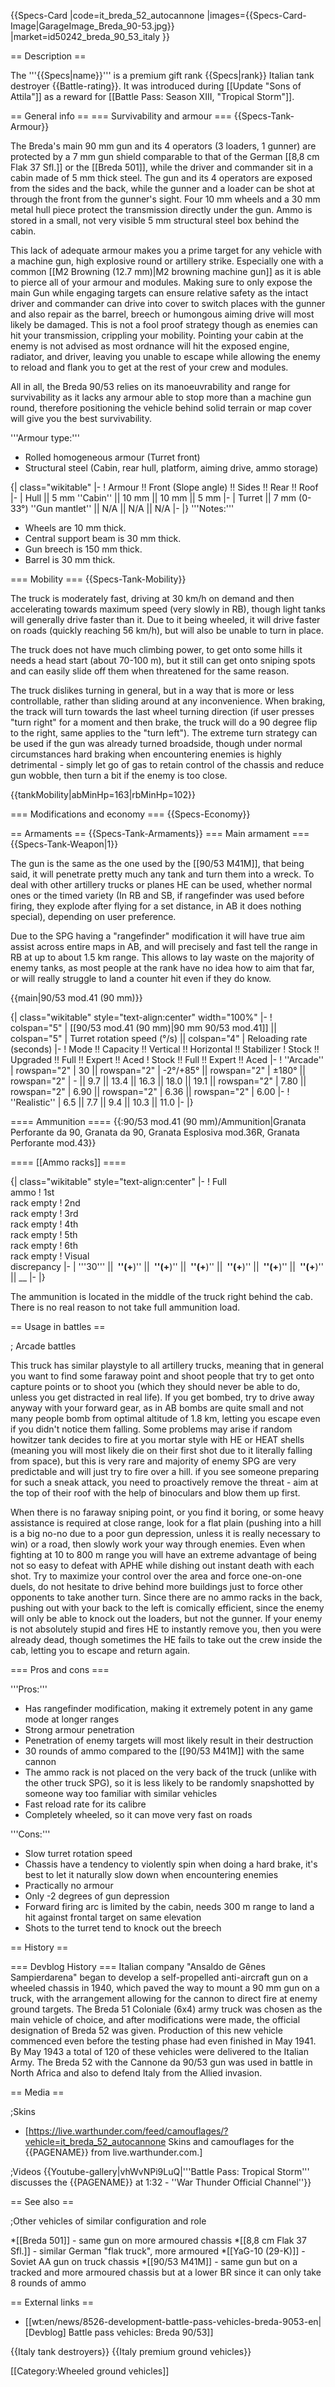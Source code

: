 {{Specs-Card
|code=it_breda_52_autocannone
|images={{Specs-Card-Image|GarageImage_Breda_90-53.jpg}}
|market=id50242_breda_90_53_italy
}}

== Description ==
<!-- ''In the description, the first part should be about the history of the creation and combat usage of the vehicle, as well as its key features. In the second part, tell the reader about the ground vehicle in the game. Insert a screenshot of the vehicle, so that if the novice player does not remember the vehicle by name, he will immediately understand what kind of vehicle the article is talking about.'' -->
The '''{{Specs|name}}''' is a premium gift rank {{Specs|rank}} Italian tank destroyer {{Battle-rating}}.  It was introduced during [[Update "Sons of Attila"]] as a reward for [[Battle Pass: Season XIII, "Tropical Storm"]].

== General info ==
=== Survivability and armour ===
{{Specs-Tank-Armour}}
<!-- ''Describe armour protection. Note the most well protected and key weak areas. Appreciate the layout of modules as well as the number and location of crew members. Is the level of armour protection sufficient, is the placement of modules helpful for survival in combat? If necessary use a visual template to indicate the most secure and weak zones of the armour.'' -->
The Breda's main 90 mm gun and its 4 operators (3 loaders, 1 gunner) are protected by a 7 mm gun shield comparable to that of the German [[8,8 cm Flak 37 Sfl.]] or the [[Breda 501]], while the driver and commander sit in a cabin made of 5 mm thick steel. The gun and its 4 operators are exposed from the sides and the back, while the gunner and a loader can be shot at through the front from the gunner's sight. Four 10 mm wheels and a 30 mm metal hull piece protect the transmission directly under the gun. Ammo is stored in a small, not very visible 5 mm structural steel box behind the cabin.

This lack of adequate armour makes you a prime target for any vehicle with a machine gun, high explosive round or artillery strike. Especially one with a common [[M2 Browning (12.7 mm)|M2 browning machine gun]] as it is able to pierce all of your armour and modules. Making sure to only expose the main Gun while engaging targets can ensure relative safety as the intact driver and commander can drive into cover to switch places with the gunner and also repair as the barrel, breech or humongous aiming drive will most likely be damaged. This is not a fool proof strategy though as enemies can hit your transmission, crippling your mobility. Pointing your cabin at the enemy is not advised as most ordnance will hit the exposed engine, radiator, and driver, leaving you unable to escape while allowing the enemy to reload and flank you to get at the rest of your crew and modules.

All in all, the Breda 90/53 relies on its manoeuvrability and range for survivability as it lacks any armour able to stop more than a machine gun round, therefore positioning the vehicle behind solid terrain or map cover will give you the best survivability.

'''Armour type:'''
* Rolled homogeneous armour (Turret front)
* Structural steel (Cabin, rear hull, platform, aiming drive, ammo storage)

{| class="wikitable"
|-
! Armour !! Front (Slope angle) !! Sides !! Rear !! Roof
|-
| Hull || 5 mm ''Cabin'' || 10 mm || 10 mm || 5 mm
|-
| Turret || 7 mm (0-33°) ''Gun mantlet'' || N/A || N/A || N/A
|-
|}
'''Notes:'''

* Wheels are 10 mm thick.
* Central support beam is 30 mm thick.
* Gun breech is 150 mm thick.
* Barrel is 30 mm thick.

=== Mobility ===
{{Specs-Tank-Mobility}}
<!-- ''Write about the mobility of the ground vehicle. Estimate the specific power and manoeuvrability, as well as the maximum speed forwards and backwards.'' -->
The truck is moderately fast, driving at 30 km/h on demand and then accelerating towards maximum speed (very slowly in RB), though light tanks will generally drive faster than it. Due to it being wheeled, it will drive faster on roads (quickly reaching 56 km/h), but will also be unable to turn in place.

The truck does not have much climbing power, to get onto some hills it needs a head start (about 70-100 m), but it still can get onto sniping spots and can easily slide off them when threatened for the same reason.

The truck dislikes turning in general, but in a way that is more or less controllable, rather than sliding around at any inconvenience. When braking, the track will turn towards the last wheel turning direction (if user presses "turn right" for a moment and then brake, the truck will do a 90 degree flip to the right, same applies to the "turn left"). The extreme turn strategy can be used if the gun was already turned broadside, though under normal circumstances hard braking when encountering enemies is highly detrimental - simply let go of gas to retain control of the chassis and reduce gun wobble, then turn a bit if the enemy is too close.

{{tankMobility|abMinHp=163|rbMinHp=102}}

=== Modifications and economy ===
{{Specs-Economy}}

== Armaments ==
{{Specs-Tank-Armaments}}
=== Main armament ===
{{Specs-Tank-Weapon|1}}
<!-- ''Give the reader information about the characteristics of the main gun. Assess its effectiveness in a battle based on the reloading speed, ballistics and the power of shells. Do not forget about the flexibility of the fire, that is how quickly the cannon can be aimed at the target, open fire on it and aim at another enemy. Add a link to the main article on the gun: <code><nowiki>{{main|Name of the weapon}}</nowiki></code>. Describe in general terms the ammunition available for the main gun. Give advice on how to use them and how to fill the ammunition storage.'' -->

The gun is the same as the one used by the [[90/53 M41M]], that being said, it will penetrate pretty much any tank and turn them into a wreck. To deal with other artillery trucks or planes HE can be used, whether normal ones or the timed variety (In RB and SB, if rangefinder was used before firing, they explode after flying for a set distance, in AB it does nothing special), depending on user preference.

Due to the SPG having a "rangefinder" modification it will have true aim assist across entire maps in AB, and will precisely and fast tell the range in RB at up to about 1.5 km range. This allows to lay waste on the majority of enemy tanks, as most people at the rank have no idea how to aim that far, or will really struggle to land a counter hit even if they do know.

{{main|90/53 mod.41 (90 mm)}}

{| class="wikitable" style="text-align:center" width="100%"
|-
! colspan="5" | [[90/53 mod.41 (90 mm)|90 mm 90/53 mod.41]] || colspan="5" | Turret rotation speed (°/s) || colspan="4" | Reloading rate (seconds)
|-
! Mode !! Capacity !! Vertical !! Horizontal !! Stabilizer
! Stock !! Upgraded !! Full !! Expert !! Aced
! Stock !! Full !! Expert !! Aced
|-
! ''Arcade''
| rowspan="2" | 30 || rowspan="2" | -2°/+85° || rowspan="2" | ±180° || rowspan="2" | - || 9.7 || 13.4 || 16.3 || 18.0 || 19.1 || rowspan="2" | 7.80 || rowspan="2" | 6.90 || rowspan="2" | 6.36 || rowspan="2" | 6.00
|-
! ''Realistic''
| 6.5 || 7.7 || 9.4 || 10.3 || 11.0
|-
|}

==== Ammunition ====
{{:90/53 mod.41 (90 mm)/Ammunition|Granata Perforante da 90, Granata da 90, Granata Esplosiva mod.36R, Granata Perforante mod.43}}

==== [[Ammo racks]] ====
<!-- [[File:Ammoracks_{{PAGENAME}}.png|right|thumb|x250px|[[Ammo racks]] of the {{PAGENAME}}]] -->
<!-- '''Last updated:''' -->
{| class="wikitable" style="text-align:center"
|-
! Full<br>ammo
! 1st<br>rack empty
! 2nd<br>rack empty
! 3rd<br>rack empty
! 4th<br>rack empty
! 5th<br>rack empty
! 6th<br>rack empty
! Visual<br>discrepancy
|-
| '''30''' || __&nbsp;''(+__)'' || __&nbsp;''(+__)'' || __&nbsp;''(+__)'' || __&nbsp;''(+__)'' || __&nbsp;''(+__)'' || __&nbsp;''(+__)'' || __
|-
|}

The ammunition is located in the middle of the truck right behind the cab. There is no real reason to not take full ammunition load.

== Usage in battles ==
<!-- ''Describe the tactics of playing in the vehicle, the features of using vehicles in the team and advice on tactics. Refrain from creating a "guide" - do not impose a single point of view but instead give the reader food for thought. Describe the most dangerous enemies and give recommendations on fighting them. If necessary, note the specifics of the game in different modes (AB, RB, SB).'' -->

; Arcade battles

This truck has similar playstyle to all artillery trucks, meaning that in general you want to find some faraway point and shoot people that try to get onto capture points or to shoot you (which they should never be able to do, unless you get distracted in real life). If you get bombed, try to drive away anyway with your forward gear, as in AB bombs are quite small and not many people bomb from optimal altitude of 1.8 km, letting you escape even if you didn't notice them falling. Some problems may arise if random howitzer tank decides to fire at you mortar style with HE or HEAT shells (meaning you will most likely die on their first shot due to it literally falling from space), but this is very rare and majority of enemy SPG are very predictable and will just try to fire over a hill. if you see someone preparing for such a sneak attack, you need to proactively remove the threat - aim at the top of their roof with the help of binoculars and blow them up first.

When there is no faraway sniping point, or you find it boring, or some heavy assistance is required at close range, look for a flat plain (pushing into a hill is a big no-no due to a poor gun depression, unless it is really necessary to win) or a road, then slowly work your way through enemies. Even when fighting at 10 to 800 m range you will have an extreme advantage of being not so easy to defeat with APHE while dishing out instant death with each shot. Try to maximize your control over the area and force one-on-one duels, do not hesitate to drive behind more buildings just to force other opponents to take another turn. Since there are no ammo racks in the back, pushing out with your back to the left is comically efficient, since the enemy will only be able to knock out the loaders, but not the gunner. If your enemy is not absolutely stupid and fires HE to instantly remove you, then you were already dead, though sometimes the HE fails to take out the crew inside the cab, letting you to escape and return again.

=== Pros and cons ===
<!-- ''Summarise and briefly evaluate the vehicle in terms of its characteristics and combat effectiveness. Mark its pros and cons in a bulleted list. Try not to use more than 6 points for each of the characteristics. Avoid using categorical definitions such as "bad", "good" and the like - use substitutions with softer forms such as "inadequate" and "effective".'' -->
'''Pros:'''

* Has rangefinder modification, making it extremely potent in any game mode at longer ranges
* Strong armour penetration
* Penetration of enemy targets will most likely result in their destruction
* 30 rounds of ammo compared to the [[90/53 M41M]] with the same cannon
* The ammo rack is not placed on the very back of the truck (unlike with the other truck SPG), so it is less likely to be randomly snapshotted by someone way too familiar with similar vehicles
* Fast reload rate for its calibre
* Completely wheeled, so it can move very fast on roads

'''Cons:'''

* Slow turret rotation speed
* Chassis have a tendency to violently spin when doing a hard brake, it's best to let it naturally slow down when encountering enemies
* Practically no armour
* Only -2 degrees of gun depression
* Forward firing arc is limited by the cabin, needs 300 m range to land a hit against frontal target on same elevation
* Shots to the turret tend to knock out the breech

== History ==<!-- ''Describe the history of the creation and combat usage of the vehicle in more detail than in the introduction. If the historical reference turns out to be too long, take it to a separate article, taking a link to the article about the vehicle and adding a block "/History" (example: <nowiki>https://wiki.warthunder.com/(Vehicle-name)/History</nowiki>) and add a link to it here using the <code>main</code> template. Be sure to reference text and sources by using <code><nowiki><ref></ref></nowiki></code>, as well as adding them at the end of the article with <code><nowiki><references /></nowiki></code>. This section may also include the vehicle's dev blog entry (if applicable) and the in-game encyclopedia description (under <code><nowiki>=== In-game description ===</nowiki></code>, also if applicable).'' -->

=== Devblog History ===
Italian company "Ansaldo de Gênes Sampierdarena" began to develop a self-propelled anti-aircraft gun on a wheeled chassis in 1940, which paved the way to mount a 90 mm gun on a truck, with the arrangement allowing for the cannon to direct fire at enemy ground targets. The Breda 51 Coloniale (6x4) army truck was chosen as the main vehicle of choice, and after modifications were made, the official designation of Breda 52 was given. Production of this new vehicle commenced even before the testing phase had even finished in May 1941. By May 1943 a total of 120 of these vehicles were delivered to the Italian Army. The Breda 52 with the Cannone da 90/53 gun was used in battle in North Africa and also to defend Italy from the Allied invasion.

== Media ==
<!-- ''Excellent additions to the article would be video guides, screenshots from the game, and photos.'' -->

;Skins
* [https://live.warthunder.com/feed/camouflages/?vehicle=it_breda_52_autocannone Skins and camouflages for the {{PAGENAME}} from live.warthunder.com.]

;Videos
{{Youtube-gallery|vhWvNPi9LuQ|'''Battle Pass: Tropical Storm''' discusses the {{PAGENAME}} at 1:32 - ''War Thunder Official Channel''}}

== See also ==
<!-- ''Links to the articles on the War Thunder Wiki that you think will be useful for the reader, for example:''
* ''reference to the series of the vehicles;''
* ''links to approximate analogues of other nations and research trees.'' -->
;Other vehicles of similar configuration and role

*[[Breda 501]] - same gun on more armoured chassis
*[[8,8 cm Flak 37 Sfl.]] - similar German "flak truck", more armoured
*[[YaG-10 (29-K)]] - Soviet AA gun on truck chassis
*[[90/53 M41M]] - same gun but on a tracked and more armoured chassis but at a lower BR since it can only take 8 rounds of ammo

== External links ==
<!-- ''Paste links to sources and external resources, such as:''
* ''topic on the official game forum;''
* ''other literature.'' -->

* [[wt:en/news/8526-development-battle-pass-vehicles-breda-9053-en|[Devblog] Battle pass vehicles: Breda 90/53]]

{{Italy tank destroyers}}
{{Italy premium ground vehicles}}

[[Category:Wheeled ground vehicles]]